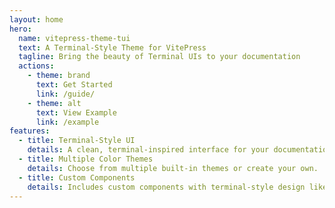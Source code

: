 ```yaml
---
layout: home
hero:
  name: vitepress-theme-tui
  text: A Terminal-Style Theme for VitePress
  tagline: Bring the beauty of Terminal UIs to your documentation
  actions:
    - theme: brand
      text: Get Started
      link: /guide/
    - theme: alt
      text: View Example
      link: /example
features:
  - title: Terminal-Style UI
    details: A clean, terminal-inspired interface for your documentation.
  - title: Multiple Color Themes
    details: Choose from multiple built-in themes or create your own.
  - title: Custom Components
    details: Includes custom components with terminal-style design like.
---
```

